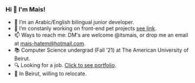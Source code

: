 ### Hi 👋 I'm Mais!

- 🌱 I’m an Arabic/English bilingual junior developer.
- 🔭 I’m constanly working on front-end pet projects [see link](https://github.com/itsmais/7Days7Websites/).
- 📫 Ways to reach me: DM's are welcome @itsmais, or drop me an email at mais-hatem@hotmail.com.
- 📚 Computer Science undergrad (Fall ’21) at The American University of Beirut.
- 🔍 Looking for a job. [Click to see portfolio](http://itsmais.github.io/).
- 📍 In Beirut, willing to relocate.

<!--
**itsmais/itsmais** is a ✨ _special_ ✨ repository because its `README.md` (this file) appears on your GitHub profile.

Here are some ideas to get you started:

- 🔭 I’m currently working on ...
- 🌱 I’m currently learning ...
- 👯 I’m looking to collaborate on ...
- 🤔 I’m looking for help with ...
- 💬 Ask me about ...
- 📫 How to reach me: ...
- 😄 Pronouns: ...
- ⚡ Fun fact: ...
-->
